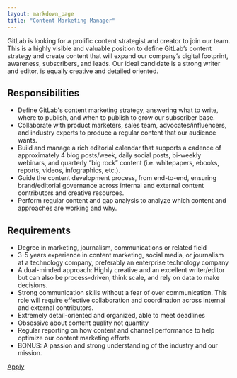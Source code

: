 ```yaml
---
layout: markdown_page
title: "Content Marketing Manager"
---
```


GitLab is looking for a prolific content strategist and creator to join our team. This is a highly visible and valuable position to define GitLab’s content strategy and create content that will expand our company’s digital footprint, awareness, subscribers, and leads. Our ideal candidate is a strong writer and editor, is equally creative and detailed oriented.

## Responsibilities

- Define GitLab's content marketing strategy, answering what to write, where to publish, and when to publish to grow our subscriber base.
- Collaborate with product marketers, sales team, advocates/influencers, and industry experts to produce a regular content that our audience wants.
- Build and manage a rich editorial calendar that supports a cadence of approximately 4 blog posts/week, daily social posts, bi-weekly webinars, and quarterly “big rock” content (i.e. whitepapers, ebooks, reports, videos, infographics, etc.).
- Guide the content development process, from end-to-end, ensuring brand/editorial governance across internal and external content contributors and creative resources.
- Perform regular content and gap analysis to analyze which content and approaches are working and why.

## Requirements

- Degree in marketing, journalism, communications or related field
- 3-5 years experience in content marketing, social media, or journalism at a technology company, preferably an enterprise technology company
- A dual-minded approach: Highly creative and an excellent writer/editor but can also be process-driven, think scale, and rely on data to make decisions.
- Strong communication skills without a fear of over communication. This role will require effective collaboration and coordination across internal and external contributors.
- Extremely detail-oriented and organized, able to meet deadlines
- Obsessive about content quality not quantity
- Regular reporting on how content and channel performance to help optimize our content marketing efforts
- BONUS: A passion and strong understanding of the industry and our mission.

<a href="https://gitlab.workable.com/jobs/252104/candidates/new" class="btn btn-purple">Apply</a>
